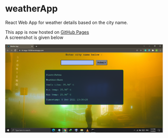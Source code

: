 # weatherApp
React Web App for weather details based on the city name.

This app is now hosted on [GitHub Pages](https://ashu11-01.github.io/weatherApp/)<br>
A screenshot is given below

![image](https://github.com/ashu11-01/weatherApp/blob/master/sc.png)
